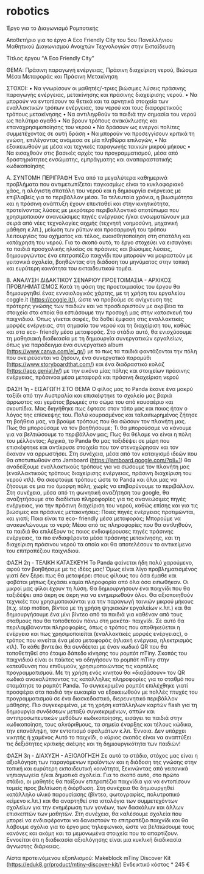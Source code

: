 # robotics
Έργο για το Διαγωνισμό Ρομποτικής

Αποθετήριο για το έργο A Eco Friendly City του 5ου Πανελλήνιου Μαθητικού Διαγωνισμού Ανοιχτών Τεχνολογιών στην Εκπαίδευση

Τίτλος έργου “A Eco Friendly City”

ΘΕΜΑ: Πράσινη παραγωγή ενέργειας, Πράσινη διαχείριση νερού, Βιώσιμα Μέσα Μεταφοράς και Πράσινη Μετακίνηση

ΣΤΟΧΟΙ: 
•	Να γνωρίσουν οι μαθητές/-τριες βιώσιμες λύσεις πράσινης παραγωγής ενέργειας, μετακίνησης και πράσινης διαχείρισης νερού.
•	Να μπορούν να εντοπίσουν τα θετικά και τα αρνητικά στοιχεία των εναλλακτικών τρόπων ενέργειας, του νερού και τους διαφορετικούς τρόπους μετακίνησης 
•	Να αντιληφθούν τα παιδιά την σημασία του νερού ως πολύτιμο αγαθό
•	Να βρουν τρόπους ανακύκλωσης και επαναχρησιμοποίησης του νερού
•	Να δράσουν ως ενεργοί πολίτες συμμετέχοντας σε αυτή δράση
•	Να μπορούν να προσεγγίσουν κριτικά τη γνώση, επιλέγοντας ανάμεσα σε μία πληθώρα επιλογών, 
•	Να εξοικειωθούν με μέσα και τεχνικές παραγωγής ταινιών μικρού μήκους 
•	Να εισαχθούν στις βασικές αρχές του προγραμματισμού, μέσα από δραστηριότητες ενσώματης, εμπράγματης και αναπαραστατικής κωδικοποίησης

Α. ΣΥΝΤΟΜΗ ΠΕΡΙΓΡΑΦΗ 
Ένα από τα μεγαλύτερα καθημερινά προβλήματα που αντιμετωπίζεται παγκοσμίως είναι το κυκλοφοριακό χάος, η αλόγιστη σπατάλη του νερού και η δημιουργία ενέργειας με επιβλαβείς για το περιβάλλον μέσα. Τα τελευταία χρόνια, η βιωσιμότητα και η πράσινη ανάπτυξη έχουν επεκταθεί και στην κινητικότητα, προτείνοντας λύσεις με μικρότερο περιβαλλοντικό αποτύπωμα που χρησιμοποιούν ανανεώσιμες πηγές ενέργειας ή/και ενσωματώνουν μια σειρά από νέες τεχνολογίες αιχμής (τεχνητή νοημοσύνη, μηχανική μάθηση κ.λπ.), μείωση των ρύπων και προσαρμογή του τρόπου λειτουργίας του οχήματος και τέλος, ευαισθητοποίηση στη σπατάλη και κατάχρηση του νερού. Για το σκοπό αυτό, το έργο στοχεύει να εισαγάγει τα παιδιά προσχολικής ηλικίας σε πράσινες και βιώσιμες λύσεις, δημιουργώντας ένα επιτραπέζιο παιχνίδι που μπορούν να μοιραστούν με γειτονικά σχολεία, βοηθώντας στη διάδοση του μηνύματος στην τοπική και ευρύτερη κοινότητα του εκπαιδευτικού τομέα.

Β. ΑΝΑΛΥΣΗ ΔΙΔΑΚΤΙΚΟΥ ΣΕΝΑΡΙΟΥ ΠΡΟΕΤΟΙΜΑΣΙΑ - ΑΡΧΙΚΟΣ ΠΡΟΒΛΗΜΑΤΙΣΜΟΣ 
Κατά τη φάση της προετοιμασίας του έργου θα δημιουργηθεί ένας εννοιολογικός χάρτης, με τη χρήση του εργαλείου coggle.it (https://coggle.it/), ώστε να προβούμε σε ανίχνευση της πρότερης γνώσης των παιδιών και να προσδιοριστούν με ακρίβεια τα στοιχεία στα οποία θα εστιάσουμε την προσοχή μας στην κατασκευή του παιχνιδιού. Όπως γίνεται σαφές, θα δοθεί έμφαση στις εναλλακτικές μορφές ενέργειας, στη σημασία του νερού και τη διαχείριση του, καθώς και στα eco- friendly μέσα μεταφοράς. Στο στάδιο αυτό, θα ενισχύσουμε τη μαθησιακή διαδικασία με τη δημιουργία συνεργατικών εργαλείων, όπως για παράδειγμα ένα συνεργατικό album (https://www.canva.com/el_gr/) με το πως τα παιδιά φαντάζονται την πόλη που ονειρεύονται να ζήσουν, ένα συνεργατικό παραμύθι (https://www.storyboardthat.com/) και ένα διαδραστικό κολάζ (https://app.genial.ly/) με την εικόνα μίας πόλης και στοιχείων πράσινης ενέργειας, πράσινοα μέσα μεταφορά και πράσινη διαχείριση νερού

ΦΑΣΗ 1η - ΕΙΣΑΓΩΓΗ ΣΤΟ ΘΕΜΑ 
Ο φίλος μας το Panda έκανε ένα μακρύ ταξίδι από την Αυστραλία και επισκέφτηκε το σχολείο μας βαριά άρρωστος και γεμάτος βρωμιές στο σώμα του από καυσαέριο και σκουπίδια. Μας διηγήθηκε πως έφτασε στον τόπο μας και ποιος ήταν ο λόγος της επίσκεψης του. Πολύ κουρασμένος και ταλαιπωρημένος ζήτησε τη βοήθεια μας, να βρούμε τρόπους που θα σώσουν τον πλανήτη μας. Πως θα μπορούσαμε να τον βοηθήσουμε; Τι θα μπορούσαμε να κάνουμε για να βελτιώσουμε το περιβάλλον μας; Πως θα θέλαμε να είναι η πόλη του μέλλοντος; Αρχικά, το Panda θα μας ταξιδέψει σε μέρη που επισκέφτηκε και αντίκρυσε στοιχεία που τον στενοχώρησαν και τον έκαναν να αρρωστήσει. Στη συνέχεια, μέσα από τον καταιγισμό ιδεών που θα αποτυπωθούν στο Jamboard (https://jamboard.google.com/?pli=1) θα αναδείξουμε εναλλακτικούς τρόπους για να σώσουμε τον πλανήτη μας (εναλλακτικούς τρόπους διαχείρισης ενέργειας, πράσινη διαχείριση του νερού κτλ). Θα σκεφτούμε τρόπους ώστε το Panda και όλοι μας να ζήσουμε σε μια πιο όμορφη πόλη, χωρίς να επιβαρύνουμε το περιβάλλον. Στη συνέχεια, μέσα από τη φωνητική αναζήτηση του google, θα αναζητήσουμε στο διαδίκτυο πληροφορίες για τις ανανεώσιμες πηγές ενέργειας, για την πράσινη διαχείριση του νερού, καθώς επίσης και για τις βιώσιμες και πράσινες μετακινήσεις: Ποιες πηγές ενέργειας προτιμώνται, και γιατί; Ποια είναι τα eco- friendly μέσα μεταφοράς; Μπορούμε να ανακυκλώνουμε το νερό; Μέσα από τις πληροφορίες που θα αντληθούν, τα παιδιά θα επιλέξουν τις ποιος ενδιαφέρουσες πηγές πράσινης ενέργειας, τα πιο ενδιαφέροντα μέσα πράσινης μετακίνησης, και τη διαχείριση πράσινου νερού τα οποία και θα αποτελέσουν το αντικείμενο του επιτραπέζιου παιχνιδιού.

ΦΑΣΗ 2η - ΤΕΛΙΚΗ ΚΑΤΑΣΚΕΥΗ 
Το Panda φαίνεται ήδη πολύ χαρούμενο, αφού τον βοηθήσαμε με τις ιδέες μας! Όμως είναι λίγο προβληματισμένος γιατί δεν ξέρει πως θα μεταφέρει στους φίλους του όσα έμαθε και φοβάται μήπως ξεχάσει καμία πληροφορία από όλα όσα ειπωθήκαν. Οι μικροί μας φίλοι έχουν τη λύση. Θα δημιουργήσουν ένα παιχνίδι που θα ταξιδέψει από άκρη σε άκρη για να ενημερωθούν όλοι. Θα αξιοποιηθούν τεχνικές που χρησιμοποιούνται για την παραγωγή ταινιών μικρού μήκους (π.χ. stop motion, βίντεο με τη χρήση ψηφιακών εργαλείων κ.λπ.) και θα δημιουργήσουμε ένα μίνι βίντεο από τα παιδιά για καθέναν από τους σταθμούς που θα τοποθετούν πάνω στη μακέτα- παιχνίδι. Σε αυτό θα περιλαμβάνονται πληροφορίες, όπως ο τρόπος που αποθηκεύεται η ενέργεια και πως χρησιμοποιείται (εναλλακτικές μορφές ενέργειας), ο τρόπος που κινείται ένα μέσο μεταφοράς (ηλιακή ενέργεια, ηλεκτρισμός κτλ). Το κάθε βιντεάκι θα συνδέεται με έναν κωδικό QR που θα τοποθετηθεί στο έτοιμο δάπεδο κίνησης του ρομπότ mTiny. Σκοπός του παιχνιδιού είναι οι παίκτες να οδηγήσουν το ρομπότ mTiny στην κατεύθυνση που επιθυμούν, χρησιμοποιώντας τις καρτέλες προγραμματισμού. Με τη χρήση ενός κινητού θα «διαβάσουν» τον QR κωδικό ανακαλύπτοντας τις κατάλληλες πληροφορίες για το σταθμό που σταμάτησε το ρομπότ Panda. Το συγκεκριμένο ρομπότ επιλέχθηκε γιατί προσφέρει στα παιδιά την ευκαιρία να εξοικειωθούν με πολλές πτυχές του προγραμματισμού σε ένα διασκεδαστικό, διερευνητικό περιβάλλον μάθησης. Πιο συγκεκριμένα, με τη χρήση κατάλληλων καρτών flash για τη δημιουργία συνδέσεων μεταξύ συγκεκριμένων, απτών και αντιπροσωπευτικών μεθόδων κωδικοποίησης, εισάγει τα παιδιά στην κωδικοποίηση, τους αλγόριθμους, τα σημεία έναρξης και τέλους κώδικα, την επανάληψη, τον εντοπισμό σφαλμάτων κ.λπ. Έννοια. Δεν υπάρχει νικητής ή χαμένος Αυτό το παιχνίδι, ο κύριος σκοπός είναι να αναπτύξει τις δεξιότητες κριτικής σκέψης και τη δημιουργικότητα των παιδιών!

ΦΑΣΗ 3η - ΔΙΑΧΥΣΗ - ΑΞΙΟΛΟΓΗΣΗ 
Σε αυτό το στάδιο, στόχος μας είναι η αξιολόγηση των παραγόμενων προϊόντων και η διάδοση της γνώσης στην τοπική και ευρύτερη εκπαιδευτική κοινότητα, ξεκινώντας από γειτονικά νηπιαγωγεία ή/και δημοτικά σχολεία. Για το σκοπό αυτό, στο πρώτο στάδιο, οι μαθητές θα παίξουν επιτραπέζια παιχνίδια για να εντοπίσουν τομείς προς βελτίωση ή διόρθωση. Στη συνέχεια θα δημιουργηθεί κατάλληλο υλικό παρουσίασης (βίντεο, φωτογραφίες, πολυτροπικό κείμενο κ.λπ.) και θα αναρτηθεί στα ιστολόγια των συμμετεχόντων σχολείων για την ενημέρωση των γονέων, των δασκάλων και άλλων επισκεπτών των μαθητών. Στη συνέχεια, θα καλέσουμε σχολεία που μπορεί να ενδιαφέρονται να δανειστούν το επιτραπέζιο παιχνίδι και θα λάβουμε σχόλια για το έργο μας τηλεφωνικά, ώστε να βελτιώσουμε τους κανόνες και ακόμη και τα μεμονωμένα στοιχεία που το απαρτίζουν. Εννοείται ότι η διαδικασία αξιολόγησης είναι μια κυκλική διαδικασία άγνωστης διάρκειας.

Λίστα προτεινόμενου εξοπλισμού: Makeblock mTiny Discover Kit (https://eduk8.gr/product/mtiny-discover-kit/)
Ενδεικτικό κόστος * 245 € 
